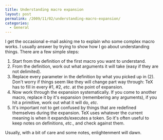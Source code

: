 ```yaml
---
title: Understanding macro expansion
layout: post
permalink: /2009/11/02/understanding-macro-expansion/
categories:
  - General
---
```

I get the occasional e-mail asking me to explain who some complex macro works. I usually answer by trying to show how I go about understanding things. There are a few simple steps:

1. Start from the definition of the first macro you want to understand.
2. From the definition, work out what arguments it will take (easy if they are not delimited).
3. Replace every parameter in the definition by what you picked up in (2). Don't worry if things seem like they will change part way through: TeX has to fill in every #1, #2, _etc_. at the point of expansion.
4. Now work through the expansion systematically. If you come to another macro, replace it by it's expansion (remembering any arguments), if you hit a primitive, work out what it will do, _etc_.
5. It's important not to get confused by things that are redefined themselves during the expansion. TeX uses whatever the current meaning is when it expands/executes a token. So it's often useful to keep notes on definitions, _etc_., and check against them.

Usually, with a bit of care and some notes, enlightenment will dawn.
